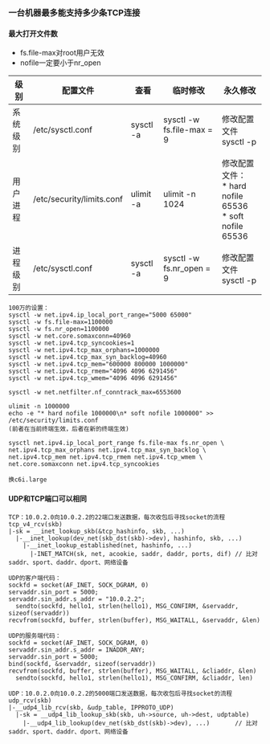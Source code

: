 ### 一台机器最多能支持多少条TCP连接

#### 最大打开文件数
* fs.file-max对root用户无效
* nofile一定要小于nr_open

| 级别    | 配置文件 | 查看 | 临时修改 | 永久修改 |
| --     | ----    | --  | ----    | ----   |
| 系统级别 | /etc/sysctl.conf           | sysctl -a | sysctl -w fs.file-max = 9 | 修改配置文件 <br/>sysctl -p |
| 用户进程 | /etc/security/limits.conf  | ulimit -a | ulimit -n 1024            | 修改配置文件：<br/>\* hard nofile 65536<br/>\* soft nofile 65536 |
| 进程级别 | /etc/sysctl.conf           | sysctl -a | sysctl -w fs.nr_open = 9  | 修改配置文件 <br/>sysctl -p |

```
100万的设置：
sysctl -w net.ipv4.ip_local_port_range="5000 65000"
sysctl -w fs.file-max=1100000
sysctl -w fs.nr_open=1100000
sysctl -w net.core.somaxconn=40960
sysctl -w net.ipv4.tcp_syncookies=1
sysctl -w net.ipv4.tcp_max_orphans=1000000
sysctl -w net.ipv4.tcp_max_syn_backlog=40960
sysctl -w net.ipv4.tcp_mem="600000 800000 1000000"
sysctl -w net.ipv4.tcp_rmem="4096 4096 6291456"
sysctl -w net.ipv4.tcp_wmem="4096 4096 6291456"

sysctl -w net.netfilter.nf_conntrack_max=6553600

ulimit -n 1000000 
echo -e "* hard nofile 1000000\n* soft nofile 1000000" >> /etc/security/limits.conf
(前者在当前终端生效，后者在新的终端生效)

sysctl net.ipv4.ip_local_port_range fs.file-max fs.nr_open \
net.ipv4.tcp_max_orphans net.ipv4.tcp_max_syn_backlog \
net.ipv4.tcp_mem net.ipv4.tcp_rmem net.ipv4.tcp_wmem \
net.core.somaxconn net.ipv4.tcp_syncookies

换c6i.large
```

#### UDP和TCP端口可以相同
```
TCP：10.0.2.0向10.0.2.2的22端口发送数据，每次收包后寻找socket的流程
tcp_v4_rcv(skb)
|-sk = __inet_lookup_skb(&tcp_hashinfo, skb, ...)  
  |-__inet_lookup(dev_net(skb_dst(skb)->dev), hashinfo, skb, ...)
    |-__inet_lookup_established(net, hashinfo, ...)
      |-INET_MATCH(sk, net, acookie, saddr, daddr, ports, dif) // 比对saddr、sport、daddr、dport、网络设备

UDP的客户端代码：
sockfd = socket(AF_INET, SOCK_DGRAM, 0)
servaddr.sin_port = 5000;
servaddr.sin_addr.s_addr = "10.0.2.2";
  sendto(sockfd, hello1, strlen(hello1), MSG_CONFIRM, &servaddr, sizeof(servaddr))
recvfrom(sockfd, buffer, strlen(buffer), MSG_WAITALL, &servaddr, &len)

UDP的服务端代码：
sockfd = socket(AF_INET, SOCK_DGRAM, 0)
servaddr.sin_addr.s_addr = INADDR_ANY;
servaddr.sin_port = 5000;
bind(sockfd, &servaddr, sizeof(servaddr))
recvfrom(sockfd, buffer, strlen(buffer), MSG_WAITALL, &cliaddr, &len)
  sendto(sockfd, hello1, strlen(hello1), MSG_CONFIRM, &cliaddr, len)

UDP：10.0.2.0向10.0.2.2的5000端口发送数据，每次收包后寻找socket的流程
udp_rcv(skb)
|-__udp4_lib_rcv(skb, &udp_table, IPPROTO_UDP)
  |-sk = __udp4_lib_lookup_skb(skb, uh->source, uh->dest, udptable)
    |-__udp4_lib_lookup(dev_net(skb_dst(skb)->dev), ...)       // 比对saddr、sport、daddr、dport、网络设备
```